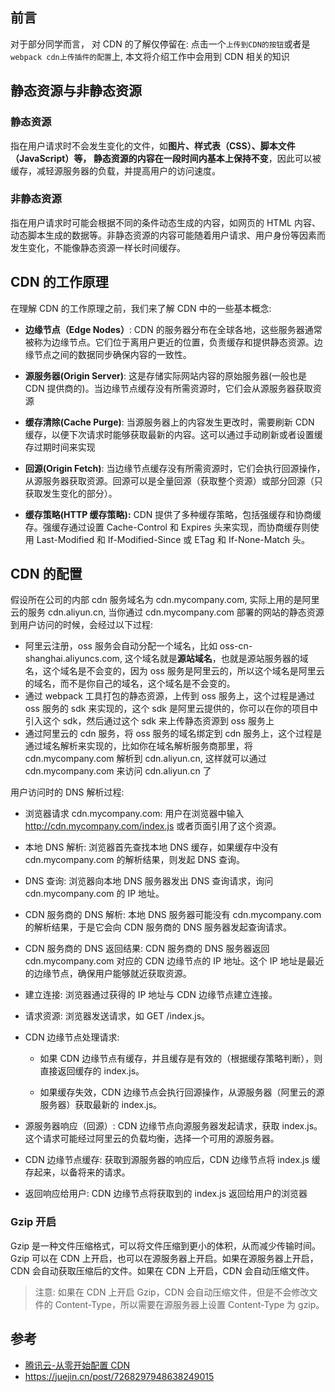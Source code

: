 ## 前言

对于部分同学而言， 对 CDN 的了解仅停留在: 点击一个`上传到CDN的按钮`或者是`webpack cdn上传插件的配置`上, 本文将介绍工作中会用到 CDN 相关的知识

## 静态资源与非静态资源

### 静态资源

指在用户请求时不会发生变化的文件，如**图片、样式表（CSS）、脚本文件（JavaScript）**等， 静态资源的内容在**一段时间内基本上保持不变**，因此可以被缓存，减轻源服务器的负载，并提高用户的访问速度。

### 非静态资源

指在用户请求时可能会根据不同的条件动态生成的内容，如网页的 HTML 内容、动态脚本生成的数据等。非静态资源的内容可能随着用户请求、用户身份等因素而发生变化，不能像静态资源一样长时间缓存。

## CDN 的工作原理

在理解 CDN 的工作原理之前，我们来了解 CDN 中的一些基本概念:

- **边缘节点（Edge Nodes）**: CDN 的服务器分布在全球各地，这些服务器通常被称为边缘节点。它们位于离用户更近的位置，负责缓存和提供静态资源。边缘节点之间的数据同步确保内容的一致性。

- **源服务器(Origin Server)**: 这是存储实际网站内容的原始服务器(一般也是 CDN 提供商的)。当边缘节点缓存没有所需资源时，它们会从源服务器获取资源

- **缓存清除(Cache Purge)**: 当源服务器上的内容发生更改时，需要刷新 CDN 缓存，以便下次请求时能够获取最新的内容。这可以通过手动刷新或者设置缓存过期时间来实现

- **回源(Origin Fetch)**: 当边缘节点缓存没有所需资源时，它们会执行回源操作，从源服务器获取资源。回源可以是全量回源（获取整个资源）或部分回源（只获取发生变化的部分）。

- **缓存策略(HTTP 缓存策略):** CDN 提供了多种缓存策略，包括强缓存和协商缓存。强缓存通过设置 Cache-Control 和 Expires 头来实现，而协商缓存则使用 Last-Modified 和 If-Modified-Since 或 ETag 和 If-None-Match 头。

## CDN 的配置

假设所在公司的内部 cdn 服务域名为 cdn.mycompany.com, 实际上用的是阿里云的服务 cdn.aliyun.cn, 当你通过 cdn.mycompany.com 部署的网站的静态资源到用户访问的时候，会经过以下过程:

- 阿里云注册，oss 服务会自动分配一个域名，比如 oss-cn-shanghai.aliyuncs.com, 这个域名就是**源站域名**，也就是源站服务器的域名，这个域名是不会变的，因为 oss 服务是阿里云的，所以这个域名是阿里云的域名，而不是你自己的域名，这个域名是不会变的。
- 通过 webpack 工具打包的静态资源，上传到 oss 服务上，这个过程是通过 oss 服务的 sdk 来实现的，这个 sdk 是阿里云提供的，你可以在你的项目中引入这个 sdk，然后通过这个 sdk 来上传静态资源到 oss 服务上
- 通过阿里云的 cdn 服务，将 oss 服务的域名绑定到 cdn 服务上，这个过程是通过域名解析来实现的，比如你在域名解析服务商那里，将 cdn.mycompany.com 解析到 cdn.aliyun.cn, 这样就可以通过 cdn.mycompany.com 来访问 cdn.aliyun.cn 了

用户访问时的 DNS 解析过程:

- 浏览器请求 cdn.mycompany.com: 用户在浏览器中输入 http://cdn.mycompany.com/index.js 或者页面引用了这个资源。

- 本地 DNS 解析: 浏览器首先查找本地 DNS 缓存，如果缓存中没有 cdn.mycompany.com 的解析结果，则发起 DNS 查询。

- DNS 查询: 浏览器向本地 DNS 服务器发出 DNS 查询请求，询问 cdn.mycompany.com 的 IP 地址。

- CDN 服务商的 DNS 解析: 本地 DNS 服务器可能没有 cdn.mycompany.com 的解析结果，于是它会向 CDN 服务商的 DNS 服务器发起查询请求。

- CDN 服务商的 DNS 返回结果: CDN 服务商的 DNS 服务器返回 cdn.mycompany.com 对应的 CDN 边缘节点的 IP 地址。这个 IP 地址是最近的边缘节点，确保用户能够就近获取资源。

- 建立连接: 浏览器通过获得的 IP 地址与 CDN 边缘节点建立连接。

- 请求资源: 浏览器发送请求，如 GET /index.js。

- CDN 边缘节点处理请求:

  - 如果 CDN 边缘节点有缓存，并且缓存是有效的（根据缓存策略判断），则直接返回缓存的 index.js。

  - 如果缓存失效，CDN 边缘节点会执行回源操作，从源服务器（阿里云的源服务器）获取最新的 index.js。

- 源服务器响应（回源）: CDN 边缘节点向源服务器发起请求，获取 index.js。这个请求可能经过阿里云的负载均衡，选择一个可用的源服务器。

- CDN 边缘节点缓存: 获取到源服务器的响应后，CDN 边缘节点将 index.js 缓存起来，以备将来的请求。

- 返回响应给用户: CDN 边缘节点将获取到的 index.js 返回给用户的浏览器

### Gzip 开启

Gzip 是一种文件压缩格式，可以将文件压缩到更小的体积，从而减少传输时间。Gzip 可以在 CDN 上开启，也可以在源服务器上开启。如果在源服务器上开启，CDN 会自动获取压缩后的文件。如果在 CDN 上开启，CDN 会自动压缩文件。

> 注意: 如果在 CDN 上开启 Gzip，CDN 会自动压缩文件，但是不会修改文件的 Content-Type，所以需要在源服务器上设置 Content-Type 为 gzip。

## 参考

- [腾讯云-从零开始配置 CDN](https://cloud.tencent.com/document/product/228/3149)
- https://juejin.cn/post/7268297948638249015
